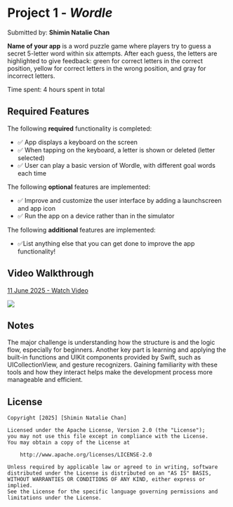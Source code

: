 # Project 1 - *Wordle*

Submitted by: **Shimin Natalie Chan**

**Name of your app** is a word puzzle game where players try to guess a secret 5-letter word within six attempts. After each guess, the letters are highlighted to give feedback: green for correct letters in the correct position, yellow for correct letters in the wrong position, and gray for incorrect letters.

Time spent: 4 hours spent in total

## Required Features

The following **required** functionality is completed:

- ✅ App displays a keyboard on the screen
- ✅ When tapping on the keyboard, a letter is shown or deleted (letter selected)
- ✅ User can play a basic version of Wordle, with different goal words each time

The following **optional** features are implemented:

- ✅ Improve and customize the user interface by adding a launchscreen and app icon
- ✅ Run the app on a device rather than in the simulator

The following **additional** features are implemented:

- ✅List anything else that you can get done to improve the app functionality!

## Video Walkthrough

  <div>
    <a href="https://www.loom.com/share/604d02c0056c4c309289c00a1f9d63f7">
      <p>11 June 2025 - Watch Video</p>
    </a>
    <a href="https://www.loom.com/share/604d02c0056c4c309289c00a1f9d63f7">
      <img style="max-width:300px;" src="https://cdn.loom.com/sessions/thumbnails/604d02c0056c4c309289c00a1f9d63f7-783bd1dad5a93655-full-play.gif">
    </a>
  </div>

## Notes

The major challenge is understanding how the structure is and the logic flow, especially for beginners. 
Another key part is learning and applying the built-in functions and UIKit components provided by Swift, 
such as UICollectionView, and gesture recognizers. Gaining familiarity with these tools and how they interact 
helps make the development process more manageable and efficient.

## License

    Copyright [2025] [Shimin Natalie Chan]

    Licensed under the Apache License, Version 2.0 (the "License");
    you may not use this file except in compliance with the License.
    You may obtain a copy of the License at

        http://www.apache.org/licenses/LICENSE-2.0

    Unless required by applicable law or agreed to in writing, software
    distributed under the License is distributed on an "AS IS" BASIS,
    WITHOUT WARRANTIES OR CONDITIONS OF ANY KIND, either express or implied.
    See the License for the specific language governing permissions and
    limitations under the License.
